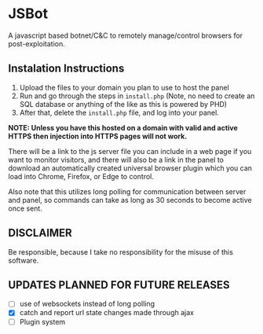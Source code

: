 # JSBot
A javascript based botnet/C&amp;C to remotely manage/control browsers for post-exploitation.


Instalation Instructions
------------------------
1. Upload the files to your domain you plan to use to host the panel
2. Run and go through the steps in ``install.php`` (Note, no need to create an SQL database or anything of the like as this is powered by PHD)
3. After that, delete the ``install.php`` file, and log into your panel.

<b>NOTE: Unless you have this hosted on a domain with valid and active HTTPS then injection into HTTPS pages will not work.</b>

There will be a link to the js server file you can include in a web page if you want to monitor visitors, and there will also be a link in the panel to download an automatically created universal browser plugin which you can load into Chrome, Firefox, or Edge to control.

Also note that this utilizes long polling for communication between server and panel, so commands can take as long as 30 seconds to become active once sent.

DISCLAIMER
----------
Be responsible, because I take no responsibility for the misuse of this software.


UPDATES PLANNED FOR FUTURE RELEASES
-----------------------------------
- [ ] use of websockets instead of long polling
- [X] catch and report url state changes made through ajax
- [ ] Plugin system
